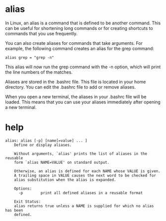 # alias

In Linux, an alias is a command that is defined to be another command. This can be useful for shortening long commands or for creating shortcuts to commands that you use frequently.


You can also create aliases for commands that take arguments. For example, the following command creates an alias for the grep command:

`alias grep = "grep -n"`

This alias will now run the grep command with the -n option, which will print the line numbers of the matches.

Aliases are stored in the .bashrc file. This file is located in your home directory. You can edit the .bashrc file to add or remove aliases.

When you open a new terminal, the aliases in your .bashrc file will be loaded. This means that you can use your aliases immediately after opening a new terminal.

# help 

```
alias: alias [-p] [name[=value] ... ]
    Define or display aliases.
    
    Without arguments, `alias' prints the list of aliases in the reusable
    form `alias NAME=VALUE' on standard output.
    
    Otherwise, an alias is defined for each NAME whose VALUE is given.
    A trailing space in VALUE causes the next word to be checked for
    alias substitution when the alias is expanded.
    
    Options:
      -p        print all defined aliases in a reusable format
    
    Exit Status:
    alias returns true unless a NAME is supplied for which no alias has been
    defined.
```

